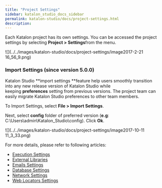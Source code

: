 ```yaml
---
title: "Project Settings" 
sidebar: katalon_studio_docs_sidebar
permalink: katalon-studio/docs/project-settings.html 
description: 
---
```

Each Katalon project has its own settings. You can be accessed the project settings by selecting **Project > Settings**from the menu.

![](../../images/katalon-studio/docs/project-settings/image2017-2-21 16_56_9.png)

### Import Settings (since version 5.0.0)

Katalon Studio **import settings **feature help users smoothly transition into any new release version of Katalon Studio while keeping **preferences** setting from previous versions. The project team can easily migrate Katalon Studio preferences to other team members. 

To Import Settings, select **File > Import Settings**.

Next, select **config** folder of preferred version (**e.g**: C:\\Users\\admin\\Katalon_Studio\\config). Click **Ok**.

![](../../images/katalon-studio/docs/project-settings/image2017-10-11 11_3_33.png)

For more details, please refer to following articles:

*   [Execution Settings](/display/KD/Execution+Settings)
*   [External Libraries](/display/KD/External+Libraries)
*   [Emails Settings](/display/KD/Emails+Settings)
*   [Database Settings](/display/KD/Database+Settings)
*   [Network Settings](/display/KD/Network+Settings)
*   [Web Locators Settings](/display/KD/Web+Locators+Settings)